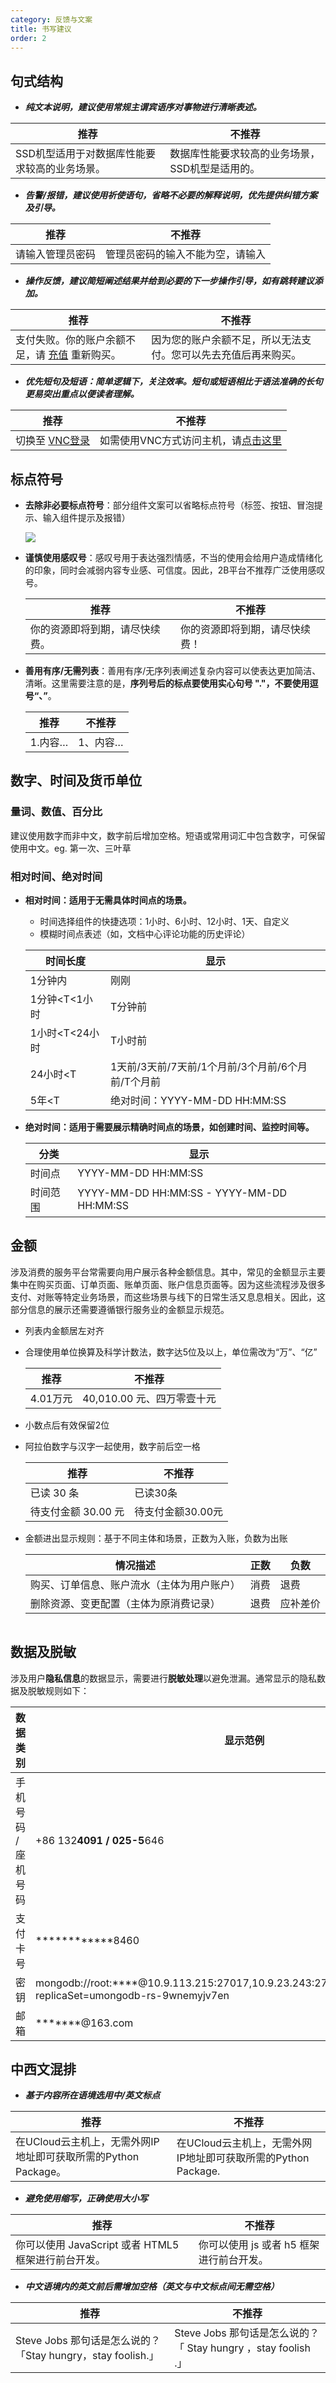 ```yaml
---
category: 反馈与文案
title: 书写建议
order: 2
---
```


## 句式结构

- ***纯文本说明，建议使用常规主谓宾语序对事物进行清晰表述。***

| 推荐                                          | 不推荐                                          |
| --------------------------------------------- | ----------------------------------------------- |
| SSD机型适用于对数据库性能要求较高的业务场景。 | 数据库性能要求较高的业务场景，SSD机型是适用的。 |

- ***告警/报错，建议使用祈使语句，省略不必要的解释说明，优先提供纠错方案及引导。***

| 推荐             | 不推荐                           |
| ---------------- | -------------------------------- |
| 请输入管理员密码 | 管理员密码的输入不能为空，请输入 |

- ***操作反馈，建议简短阐述结果并给到必要的下一步操作引导，如有跳转建议添加。***

| 推荐                                               | 不推荐                                                       |
| -------------------------------------------------- | ------------------------------------------------------------ |
| 支付失败。你的账户余额不足，请 [充值]() 重新购买。 | 因为您的账户余额不足，所以无法支付。您可以先去充值后再来购买。 |

- ***优先短句及短语：简单逻辑下，关注效率。短句或短语相比于语法准确的长句更易突出重点以便读者理解。***

| 推荐               | 不推荐                                  |
| ------------------ | --------------------------------------- |
| 切换至 [VNC登录]() | 如需使用VNC方式访问主机，请[点击这里]() |



## 标点符号

- **去除非必要标点符号**：部分组件文案可以省略标点符号（标签、按钮、冒泡提示、输入组件提示及报错）

  ![](https://www-s.ucloud.cn/2022/11/8c6ad2e14f9868d2c977a0b3a223b3c0_1668404419740.png)

- **谨慎使用感叹号**：感叹号用于表达强烈情感，不当的使用会给用户造成情绪化的印象，同时会减弱内容专业感、可信度。因此，2B平台不推荐广泛使用感叹号。

  | 推荐                           | 不推荐                         |
  | ------------------------------ | ------------------------------ |
  | 你的资源即将到期，请尽快续费。 | 你的资源即将到期，请尽快续费！ |

- **善用有序/无需列表**：善用有序/无序列表阐述复杂内容可以使表达更加简洁、清晰。这里需要注意的是，**序列号后的标点要使用实心句号 "."，不要使用逗号“、”**。

  | 推荐    | 不推荐   |
  | ------- | -------- |
  | 1.内容… | 1、内容… |

## 数字、时间及货币单位

### 量词、数值、百分比

建议使用数字而非中文，数字前后增加空格。短语或常用词汇中包含数字，可保留使用中文。eg. 第一次、三叶草

### 相对时间、绝对时间

- **相对时间：适用于无需具体时间点的场景。**

  - 时间选择组件的快捷选项：1小时、6小时、12小时、1天、自定义
  - 模糊时间点表述（如，文档中心评论功能的历史评论）

  | 时间长度       | 显示                                              |
  | -------------- | ------------------------------------------------- |
  | 1分钟内        | 刚刚                                              |
  | 1分钟<T<1小时  | T分钟前                                           |
  | 1小时<T<24小时 | T小时前                                           |
  | 24小时<T       | 1天前/3天前/7天前/1个月前/3个月前/6个月前/T个月前 |
  | 5年<T          | 绝对时间：YYYY-MM-DD HH:MM:SS                     |

  

- **绝对时间：适用于需要展示精确时间点的场景，如创建时间、监控时间等。**

  | 分类     | 显示                                      |
  | -------- | ----------------------------------------- |
  | 时间点   | YYYY-MM-DD HH:MM:SS                       |
  | 时间范围 | YYYY-MM-DD HH:MM:SS - YYYY-MM-DD HH:MM:SS |

## 金额

​	涉及消费的服务平台常需要向用户展示各种金额信息。其中，常见的金额显示主要集中在购买页面、订单页面、账单页面、账户信息页面等。因为这些流程涉及很多支付、对账等特定业务场景，而这些场景与线下的日常生活又息息相关。因此，这部分信息的展示还需要遵循银行服务业的金额显示规范。

- 列表内金额居左对齐

- 合理使用单位换算及科学计数法，数字达5位及以上，单位需改为“万”、“亿”

  | 推荐     | 不推荐                     |
  | -------- | -------------------------- |
  | 4.01万元 | 40,010.00 元、四万零壹十元 |

- 小数点后有效保留2位

- 阿拉伯数字与汉字一起使用，数字前后空一格

  | 推荐                | 不推荐            |
  | ------------------- | ----------------- |
  | 已读 30 条          | 已读30条          |
  | 待支付金额 30.00 元 | 待支付金额30.00元 |

- 金额进出显示规则：基于不同主体和场景，正数为入账，负数为出账

  | 情况描述                                   | 正数 | 负数     |
  | ------------------------------------------ | ---- | -------- |
  | 购买、订单信息、账户流水（主体为用户账户） | 消费 | 退费     |
  | 删除资源、变更配置（主体为原消费记录）     | 退费 | 应补差价 |

![]()

## 数据及脱敏

涉及用户**隐私信息**的数据显示，需要进行**脱敏处理**以避免泄漏。通常显示的隐私数据及脱敏规则如下：

| 数据类别            | 显示范例                                                     |
| ------------------- | ------------------------------------------------------------ |
| 手机号码 / 座机号码 | +86 132****4091 / 025-5****646                               |
| 支付卡号            | *\*\*\*\*\*\*\*\*\*\*\*8460                                  |
| 密钥                | mongodb://root:****@10.9.113.215:27017,10.9.23.243:27017,10.9.82.123:27017/?replicaSet=umongodb-rs-9wnemyjv7en |
| 邮箱                | \*\*\*\*\*\*\*@163.com                                       |



## 中西文混排

- ***基于内容所在语境选用中/英文标点***

| 推荐                                                         | 不推荐                                                       |
| ------------------------------------------------------------ | ------------------------------------------------------------ |
| 在UCloud云主机上，无需外网IP地址即可获取所需的Python Package。 | 在UCloud云主机上，无需外网IP地址即可获取所需的Python Package. |

- ***避免使用缩写，正确使用大小写***

| 推荐                                                | 不推荐                                   |
| --------------------------------------------------- | ---------------------------------------- |
| 你可以使用 JavaScript 或者 HTML5 框架进行前台开发。 | 你可以使用 js 或者 h5 框架进行前台开发。 |

- ***中文语境内的英文前后需增加空格（英文与中文标点间无需空格）***

| 推荐                                                        | 不推荐                                                       |
| ----------------------------------------------------------- | ------------------------------------------------------------ |
| Steve Jobs 那句话是怎么说的？「Stay hungry，stay foolish.」 | Steve Jobs 那句话是怎么说的？「 Stay hungry ，stay foolish .」 |
